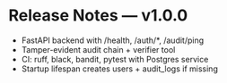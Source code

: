 # Release Notes — v1.0.0

- FastAPI backend with /health, /auth/*, /audit/ping
- Tamper-evident audit chain + verifier tool
- CI: ruff, black, bandit, pytest with Postgres service
- Startup lifespan creates users + audit_logs if missing
